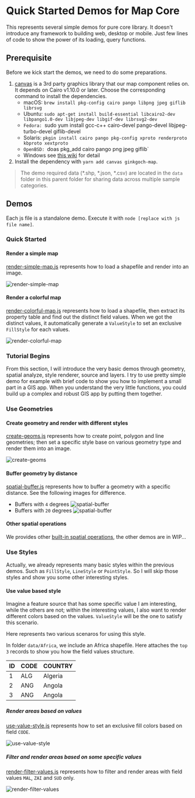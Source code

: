 # Quick Started Demos for Map Core

This represents several simple demos for pure core library. It doesn't introduce any framework to building web, desktop or mobile. Just few lines of code to show the power of its loading, query functions.

## Prerequisite

Before we kick start the demos, we need to do some preparations. 

1. [canvas](https://www.npmjs.com/package/canvas) is a 3rd party graphics library that our map component relies on. It depends on Cairo v1.10.0 or later. Choose the corresponding command to install the dependencies.
   * macOS: `brew install pkg-config cairo pango libpng jpeg giflib librsvg`
   * Ubuntu: `sudo apt-get install build-essential libcairo2-dev libpango1.0-dev libjpeg-dev libgif-dev librsvg2-dev`
   *  `Fedora: `sudo yum install gcc-c++ cairo-devel pango-devel libjpeg-turbo-devel giflib-devel
   * Solaris: `pkgin install cairo pango pkg-config xproto renderproto kbproto xextproto`
   *  `OpenBSD: `doas pkg_add cairo pango png jpeg giflib`
   * Windows see [this wiki](https://github.com/Automattic/node-canvas/wiki/Installation:-Windows) for detail
2. Install the dependency with `yarn add canvas ginkgoch-map`.

> The demo required data (*.shp, *.json, *.csv) are located in the `data` folder in this parent folder for sharing data across multiple sample categories.

## Demos

Each js file is a standalone demo. Execute it with `node [replace with js file name]`.

### Quick Started

#### Render a simple map

[render-simple-map.js](core/quick-started/render-simple-map.js) represents how to load a shapefile and render into an image.

![render-simple-map](core/quick-started/render-simple-map.png)

#### Render a colorful map

[render-colorful-map.js](core/quick-started/render-colorful-map.js) represents how to load a shapefile, then extract its property table and find out the distinct field values. When we got the distinct values, it automatically generate a `ValueStyle` to set an exclusive `FillStyle` for each values. 

![render-colorful-map](core/quick-started/render-colorful-map.png)

### Tutorial Begins

From this section, I will introduce the very basic demos through geometry, spatial analyze, style renderer, source and layers. I try to use pretty simple demo for example with brief code to show you how to implement a small part in a GIS app. When you understand the very little functions, you could build up a complex and robust GIS app by putting them together.

### Use Geometries

#### Create geometry and render with different styles

[create-geoms.js](core/geometries/create-geom.js) represents how to create point, polygon and line geometries; then set a specific style base on various geometry type and render them into an image.

![create-geoms](core/geometries/create-geoms.png)

#### Buffer geometry by distance

[spatial-buffer.js](core/geometries/spatial-buffer.js) represents how to buffer a geometry with a specific distance. See the following images for difference.

* Buffers with `4` degrees
    ![spatial-buffer](core/geometries/spatial-buffer.png)
* Buffers with `20` degrees
    ![spatial-buffer](core/geometries/spatial-buffer-1.png)

#### Other spatial operations
We provides other [built-in spatial operations](https://ginkgoch.com/node-geom/classes/spatialops.html), the other demos are in WIP...

### Use Styles

Actually, we already represents many basic styles within the previous demos. Such as `FillStyle`, `LineStyle` or `PointStyle`. So I will skip those styles and show you some other interesting styles.

#### Use value based style

Imagine a feature source that has some specific value I am interesting, while the others are not; within the interesting values, I also want to render different colors based on the values. `ValueStyle` will be the one to satisfy this scenario.

Here represents two various scenaros for using this style.

In folder `data/Africa`, we include an Africa shapefile. Here attaches the `top 3` records to show you how the field values structure.

| ID   | CODE | COUNTRY |
| ---- | ---- | ------- |
| 1    | ALG  | Algeria |
| 2    | ANG  | Angola  |
| 3    | ANG  | Angola  |

##### Render areas based on values

[use-value-style.js](core/styles/use-value-style.js) represents how to set an exclusive fill colors based on field `CODE`.

![use-value-style](core/styles/use-value-style.png)

##### Filter and render areas based on some specific values

[render-filter-values.js](core/styles/render-filter-values.js) represents how to filter and render areas with field values `MAL`,  `ZAI` and `SUD` only.

![render-filter-values](core/styles/render-filter-values.png)








